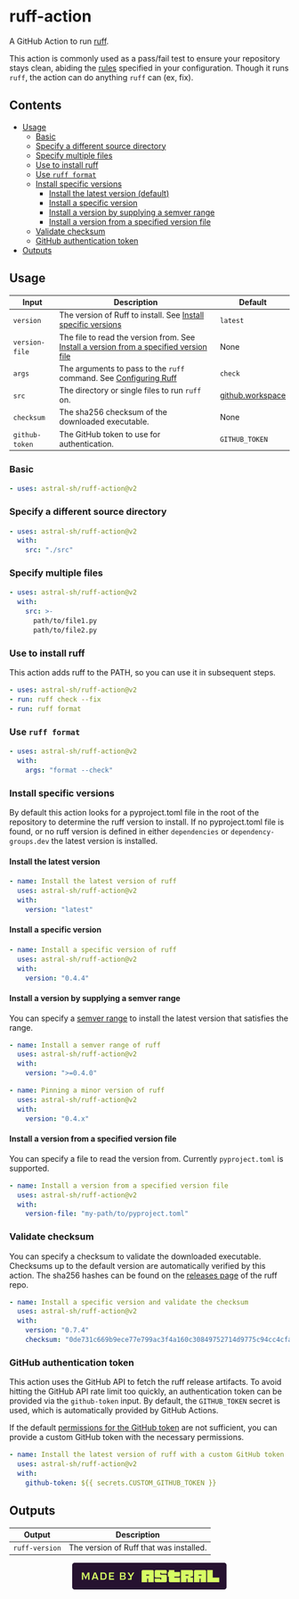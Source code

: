 # ruff-action

A GitHub Action to run [ruff](https://github.com/astral-sh/ruff).

This action is commonly used as a pass/fail test to ensure your repository stays
clean, abiding the [rules](https://docs.astral.sh/ruff/rules/) specified in your
configuration. Though it runs `ruff`, the action can do anything `ruff` can (ex,
fix).

## Contents

- [Usage](#usage)
  - [Basic](#basic)
  - [Specify a different source directory](#specify-a-different-source-directory)
  - [Specify multiple files](#specify-multiple-files)
  - [Use to install ruff](#use-to-install-ruff)
  - [Use `ruff format`](#use-ruff-format)
  - [Install specific versions](#install-specific-versions)
    - [Install the latest version (default)](#install-the-latest-version-default)
    - [Install a specific version](#install-a-specific-version)
    - [Install a version by supplying a semver range](#install-a-version-by-supplying-a-semver-range)
    - [Install a version from a specified version file](#install-a-version-from-a-specified-version-file)
  - [Validate checksum](#validate-checksum)
  - [GitHub authentication token](#github-authentication-token)
- [Outputs](#outputs)

## Usage

| Input          | Description                                                                                                                                | Default            |
|----------------|--------------------------------------------------------------------------------------------------------------------------------------------|--------------------|
| `version`      | The version of Ruff to install. See [Install specific versions](#install-specific-versions)                                                | `latest`           |
| `version-file` | The file to read the version from. See [Install a version from a specified version file](#install-a-version-from-a-specified-version-file) | None               |
| `args`         | The arguments to pass to the `ruff` command. See [Configuring Ruff]                                                                        | `check`            |
| `src`          | The directory or single files to run `ruff` on.                                                                                            | [github.workspace] |
| `checksum`     | The sha256 checksum of the downloaded executable.                                                                                          | None               |
| `github-token` | The GitHub token to use for authentication.                                                                                                | `GITHUB_TOKEN`     |

### Basic

```yaml
- uses: astral-sh/ruff-action@v2
```

### Specify a different source directory

```yaml
- uses: astral-sh/ruff-action@v2
  with:
    src: "./src"
```

### Specify multiple files

```yaml
- uses: astral-sh/ruff-action@v2
  with:
    src: >-
      path/to/file1.py
      path/to/file2.py
```

### Use to install ruff

This action adds ruff to the PATH, so you can use it in subsequent steps.

```yaml
- uses: astral-sh/ruff-action@v2
- run: ruff check --fix
- run: ruff format
```

### Use `ruff format`

```yaml
- uses: astral-sh/ruff-action@v2
  with:
    args: "format --check"
```

### Install specific versions

By default this action looks for a pyproject.toml file in the root of the repository to determine
the ruff version to install. If no pyproject.toml file is found, or no ruff version is defined in
either `dependencies` or `dependency-groups.dev` the latest version is installed.

#### Install the latest version

```yaml
- name: Install the latest version of ruff
  uses: astral-sh/ruff-action@v2
  with:
    version: "latest"
```

#### Install a specific version

```yaml
- name: Install a specific version of ruff
  uses: astral-sh/ruff-action@v2
  with:
    version: "0.4.4"
```

#### Install a version by supplying a semver range

You can specify a [semver range](https://github.com/npm/node-semver?tab=readme-ov-file#ranges)
to install the latest version that satisfies the range.

```yaml
- name: Install a semver range of ruff
  uses: astral-sh/ruff-action@v2
  with:
    version: ">=0.4.0"
```

```yaml
- name: Pinning a minor version of ruff
  uses: astral-sh/ruff-action@v2
  with:
    version: "0.4.x"
```

#### Install a version from a specified version file

You can specify a file to read the version from.
Currently `pyproject.toml` is supported.

```yaml
- name: Install a version from a specified version file
  uses: astral-sh/ruff-action@v2
  with:
    version-file: "my-path/to/pyproject.toml"
```

### Validate checksum

You can specify a checksum to validate the downloaded executable. Checksums up to the default version
are automatically verified by this action. The sha256 hashes can be found on the
[releases page](https://github.com/astral-sh/ruff/releases) of the ruff repo.

```yaml
- name: Install a specific version and validate the checksum
  uses: astral-sh/ruff-action@v2
  with:
    version: "0.7.4"
    checksum: "0de731c669b9ece77e799ac3f4a160c30849752714d9775c94cc4cfaf326860c"
```

### GitHub authentication token

This action uses the GitHub API to fetch the ruff release artifacts. To avoid hitting the GitHub API
rate limit too quickly, an authentication token can be provided via the `github-token` input. By
default, the `GITHUB_TOKEN` secret is used, which is automatically provided by GitHub Actions.

If the default
[permissions for the GitHub token](https://docs.github.com/en/actions/security-for-github-actions/security-guides/automatic-token-authentication#permissions-for-the-github_token)
are not sufficient, you can provide a custom GitHub token with the necessary permissions.

```yaml
- name: Install the latest version of ruff with a custom GitHub token
  uses: astral-sh/ruff-action@v2
  with:
    github-token: ${{ secrets.CUSTOM_GITHUB_TOKEN }}
```

## Outputs

| Output         | Description                             |
|----------------|-----------------------------------------|
| `ruff-version` | The version of Ruff that was installed. |


<div align="center">
  <a target="_blank" href="https://astral.sh" style="background:none">
    <img src="https://raw.githubusercontent.com/astral-sh/uv/main/assets/svg/Astral.svg" alt="Made by Astral">
  </a>
</div>

[Configuring Ruff]: https://github.com/astral-sh/ruff/blob/main/docs/configuration.md
[github.workspace]: https://docs.github.com/en/actions/reference/context-and-expression-syntax-for-github-actions#github-context
